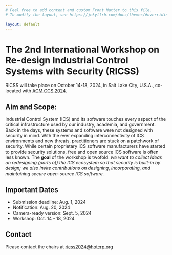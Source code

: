 ```yaml
---
# Feel free to add content and custom Front Matter to this file.
# To modify the layout, see https://jekyllrb.com/docs/themes/#overriding-theme-defaults

layout: default
---
```


<!-- # 2024 📈  Stonk 📈 2024 📈
<br/>
<br/>
<br/>
<br/>
<br/>
<br/>
<br/>
<br/>
<br/>
<br/> -->


# The 2nd International Workshop on Re-design Industrial Control Systems with Security (RICSS)

RICSS will take place on October 14-18, 2024, in Salt Lake City, U.S.A., co-located with [ACM CCS 2024](https://www.sigsac.org/ccs/CCS2024/call-for/call-for-papers.html). 

## Aim and Scope: 

Industrial Control System (ICS) and its software touches every aspect of the critical infrastructure used by our industry, academia, and government. Back in the days, these systems and software were not designed with security in mind. With the ever expanding interconnectivity of ICS environments and new threats, practitioners are stuck on a patchwork of security. While certain proprietary ICS software manufacturers have started to provide security solutions, free and open source ICS software is often less known. The **goal** of the workshop is twofold: *we want to collect ideas on redesigning (parts of) the ICS ecosystem so that security is built-in by design; we also invite contributions on designing, incorporating, and maintaining secure open-source ICS software.*


## Important Dates

- Submission deadline: Aug. 1, 2024 
- Notification: Aug. 20, 2024 
- Camera-ready version: Sept. 5, 2024 
- Workshop: Oct. 14 - 18, 2024

## Contact

Please contact the chairs at [ricss2024@hotcrp.org](mailto:rsun@fiu.edu)



